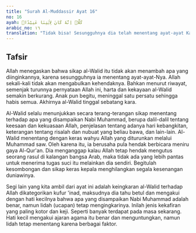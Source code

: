 ```yaml
---
title: "Surah Al-Muddassir Ayat 16"
no: 16
ayah: كَلَّاۗ اِنَّهٗ كَانَ لِاٰيٰتِنَا عَنِيْدًاۗ 
arabic_no: ١٦
translation: "Tidak bisa! Sesungguhnya dia telah menentang ayat-ayat Kami (Al-Qur'an)."
---
```


## Tafsir

Allah menegaskan bahwa sikap al-Walid itu tidak akan menambah apa yang diinginkannya, karena sesungguhnya ia menentang ayat-ayat-Nya. Allah sekali-kali tidak akan mengabulkan kehendaknya. Bahkan menurut riwayat, semenjak turunnya pernyataan Allah ini, harta dan kekayaan al-Walid semakin berkurang. Anak pun begitu, meninggal satu persatu sehingga habis semua. Akhirnya al-Walid tinggal sebatang kara.

Al-Walid selalu menunjukkan secara terang-terangan sikap menentang terhadap apa yang disampaikan Nabi Muhammad, berupa dalil-dalil tentang keesaan dan kekuasaan Allah, penjelasan tentang adanya hari kebangkitan, keterangan tentang risalah dan nubuat yang beliau bawa, dan lain-lain. Al-Walid menentang dengan keras wahyu Allah yang diturunkan melalui Muhammad saw. Oleh karena itu, ia berusaha pula hendak berbicara meniru gaya Al-Qur'an. Dia menganggap kalau Allah tetap hendak mengutus seorang rasul di kalangan bangsa Arab, maka tidak ada yang lebih pantas untuk menerima tugas suci itu melainkan dia sendiri. Begitulah kesombongan dan sikap keras kepala menghilangkan segala kesenangan duniawinya.

Segi lain yang kita ambil dari ayat ini adalah keingkaran al-Walid terhadap Allah dikategorikan kufur 'inad, maksudnya dia tahu betul dan mengakui dengan hati kecilnya bahwa apa yang disampaikan Nabi Muhammad adalah benar, namun lidah (ucapan) tetap mengingkarinya. Inilah jenis kekafiran yang paling kotor dan keji. Seperti banyak terdapat pada masa sekarang. Hati kecil mengakui ajaran agama itu benar dan menguntungkan, namun lidah tetap menentang karena berbagai faktor.